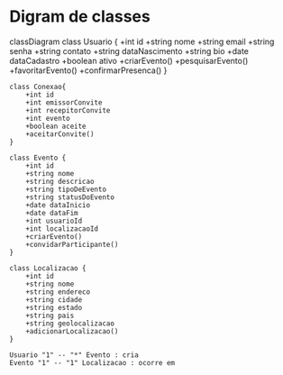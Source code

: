 # Digram de classes

classDiagram
    class Usuario {
        +int id
        +string nome
        +string email
        +string senha
        +string contato
        +string dataNascimento
        +string bio
        +date dataCadastro
        +boolean ativo
        +criarEvento()
        +pesquisarEvento()
        +favoritarEvento()
        +confirmarPresenca()
    }

    class Conexao{
        +int id
        +int emissorConvite
        +int recepitorConvite
        +int evento
        +boolean aceite
        +aceitarConvite()
    }

    class Evento {
        +int id
        +string nome
        +string descricao
        +string tipoDeEvento
        +string statusDoEvento
        +date dataInicio
        +date dataFim
        +int usuarioId
        +int localizacaoId
        +criarEvento()
        +convidarParticipante()
    }

    class Localizacao {
        +int id
        +string nome
        +string endereco
        +string cidade
        +string estado
        +string pais
        +string geolocalizacao
        +adicionarLocalizacao()
    }

    Usuario "1" -- "*" Evento : cria
    Evento "1" -- "1" Localizacao : ocorre em
